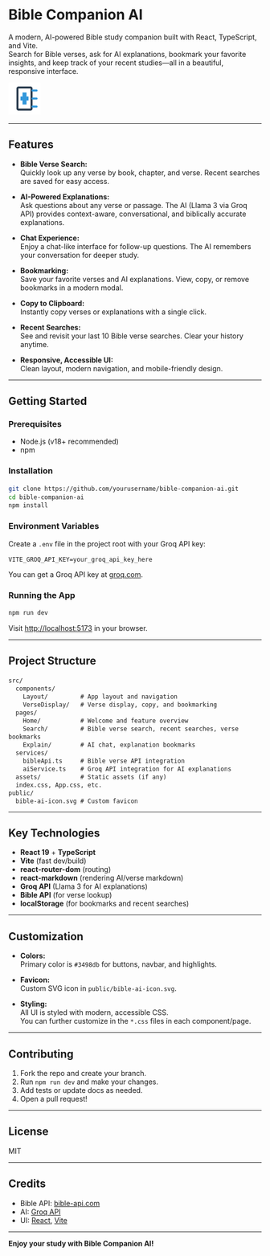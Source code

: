 # Bible Companion AI

A modern, AI-powered Bible study companion built with React, TypeScript, and Vite.  
Search for Bible verses, ask for AI explanations, bookmark your favorite insights, and keep track of your recent studies—all in a beautiful, responsive interface.

![Bible Companion AI Icon](public/bible-ai-icon.svg)

---

## Features

- **Bible Verse Search:**  
  Quickly look up any verse by book, chapter, and verse. Recent searches are saved for easy access.

- **AI-Powered Explanations:**  
  Ask questions about any verse or passage. The AI (Llama 3 via Groq API) provides context-aware, conversational, and biblically accurate explanations.

- **Chat Experience:**  
  Enjoy a chat-like interface for follow-up questions. The AI remembers your conversation for deeper study.

- **Bookmarking:**  
  Save your favorite verses and AI explanations. View, copy, or remove bookmarks in a modern modal.

- **Copy to Clipboard:**  
  Instantly copy verses or explanations with a single click.

- **Recent Searches:**  
  See and revisit your last 10 Bible verse searches. Clear your history anytime.

- **Responsive, Accessible UI:**  
  Clean layout, modern navigation, and mobile-friendly design.

---

## Getting Started

### Prerequisites

- Node.js (v18+ recommended)
- npm

### Installation

```bash
git clone https://github.com/yourusername/bible-companion-ai.git
cd bible-companion-ai
npm install
```

### Environment Variables

Create a `.env` file in the project root with your Groq API key:

```
VITE_GROQ_API_KEY=your_groq_api_key_here
```

You can get a Groq API key at [groq.com](https://console.groq.com/).

### Running the App

```bash
npm run dev
```

Visit [http://localhost:5173](http://localhost:5173) in your browser.

---

## Project Structure

```
src/
  components/
    Layout/         # App layout and navigation
    VerseDisplay/   # Verse display, copy, and bookmarking
  pages/
    Home/           # Welcome and feature overview
    Search/         # Bible verse search, recent searches, verse bookmarks
    Explain/        # AI chat, explanation bookmarks
  services/
    bibleApi.ts     # Bible verse API integration
    aiService.ts    # Groq API integration for AI explanations
  assets/           # Static assets (if any)
  index.css, App.css, etc.
public/
  bible-ai-icon.svg # Custom favicon
```

---

## Key Technologies

- **React 19** + **TypeScript**
- **Vite** (fast dev/build)
- **react-router-dom** (routing)
- **react-markdown** (rendering AI/verse markdown)
- **Groq API** (Llama 3 for AI explanations)
- **Bible API** (for verse lookup)
- **localStorage** (for bookmarks and recent searches)

---

## Customization

- **Colors:**  
  Primary color is `#3498db` for buttons, navbar, and highlights.

- **Favicon:**  
  Custom SVG icon in `public/bible-ai-icon.svg`.

- **Styling:**  
  All UI is styled with modern, accessible CSS.  
  You can further customize in the `*.css` files in each component/page.

---

## Contributing

1. Fork the repo and create your branch.
2. Run `npm run dev` and make your changes.
3. Add tests or update docs as needed.
4. Open a pull request!

---

## License

MIT

---

## Credits

- Bible API: [bible-api.com](https://bible-api.com/)
- AI: [Groq API](https://console.groq.com/)
- UI: [React](https://react.dev/), [Vite](https://vitejs.dev/)

---

**Enjoy your study with Bible Companion AI!**
